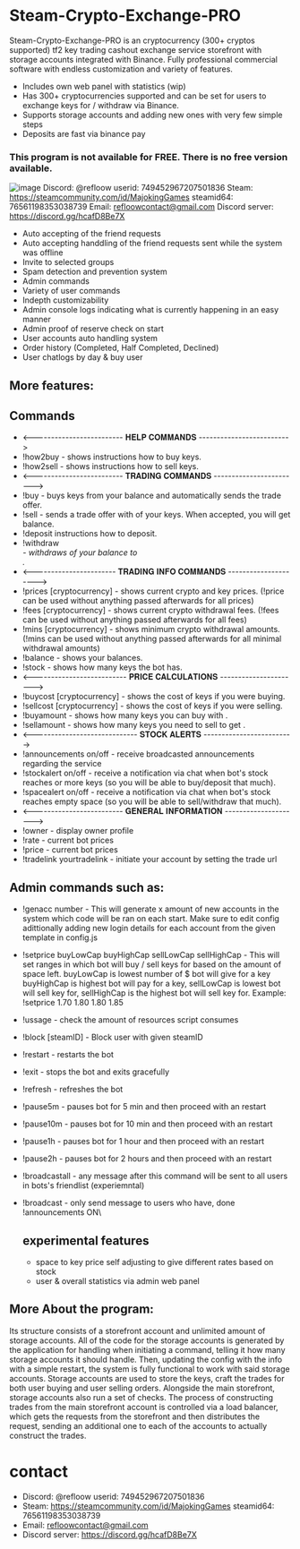 # Steam-Crypto-Exchange-PRO
Steam-Crypto-Exchange-PRO is an cryptocurrency (300+ cryptos supported) tf2 key trading cashout exchange service storefront with storage accounts integrated with Binance. Fully professional commercial software with endless customization and variety of features.
- Includes own web panel with statistics (wip)
- Has 300+ cryptocurrencies supported and can be set for users to exchange keys for / withdraw via Binance.
- Supports storage accounts and adding new ones with very few simple steps
- Deposits are fast via binance pay

### This program is not available for FREE. There is no free version available.
![image](https://github.com/Refloow/Steam-Crypto-Exchange-PRO/assets/59449926/9008c1cd-594a-4b27-88d7-90a0f1428075)
Discord: @refloow userid: 749452967207501836
Steam: https://steamcommunity.com/id/MajokingGames steamid64: 76561198353038739
Email: refloowcontact@gmail.com
Discord server: https://discord.gg/hcafD8Be7X

- Auto accepting of the friend requests
- Auto accepting handdling of the friend requests sent while the system was offline
- Invite to selected groups
- Spam detection and prevention system
- Admin commands
- Variety of user commands
- Indepth customizability
- Admin console logs indicating what is currently happening in an easy manner
- Admin proof of reserve check on start
- User accounts auto handling system
- Order history (Completed, Half Completed, Declined)
- User chatlogs by day & buy user

## More features:


## Commands
- <------------------------- 𝐇𝐄𝐋𝐏 𝐂𝐎𝐌𝐌𝐀𝐍𝐃𝐒 ------------------------->
- !how2buy - shows instructions how to buy keys.
- !how2sell - shows instructions how to sell keys.
- <------------------------- 𝐓𝐑𝐀𝐃𝐈𝐍𝐆 𝐂𝐎𝐌𝐌𝐀𝐍𝐃𝐒 ------------------------>
- !buy <key amount> <cryptocurrency> - buys <key amount> keys from your <cryptocurrency> balance and automatically sends the trade offer.
- !sell <key amount> <cryptocurrency> - sends a trade offer with <key amount> of your keys. When accepted, you will get <cryptocurrency> balance.
- !deposit instructions how to deposit.
- !withdraw <crypto amount> <cryptocurrency> <address> - withdraws <crypto amount> of your <cryptocurrency> balance to <address>. 
- <----------------------- 𝐓𝐑𝐀𝐃𝐈𝐍𝐆 𝐈𝐍𝐅𝐎 𝐂𝐎𝐌𝐌𝐀𝐍𝐃𝐒 --------------------->
- !prices [cryptocurrency] - shows current crypto and key prices. (!price can be used without anything passed afterwards for all prices)
- !fees [cryptocurrency] - shows current crypto withdrawal fees. (!fees can be used without anything passed afterwards for all fees)
- !mins [cryptocurrency] - shows minimum crypto withdrawal amounts. (!mins can be used without anything passed afterwards for all minimal withdrawal amounts)
- !balance - shows your balances.
- !stock - shows how many keys the bot has.
- <-------------------------- 𝐏𝐑𝐈𝐂𝐄 𝐂𝐀𝐋𝐂𝐔𝐋𝐀𝐓𝐈𝐎𝐍𝐒 ---------------------->
- !buycost <key amount> [cryptocurrency] - shows the cost of <key amount> keys if you were buying.
- !sellcost <key amount> [cryptocurrency] - shows the cost of <key amount> keys if you were selling.
- !buyamount <crypto amount> <cryptocurrency> - shows how many keys you can buy with <crypto amount> <cryptocurrency>.
- !sellamount <crypto amount> <cryptocurrency> - shows how many keys you need to sell to get <crypto amount> <cryptocurrency>.
-  <----------------------------- 𝐒𝐓𝐎𝐂𝐊 𝐀𝐋𝐄𝐑𝐓𝐒 ------------------------->
- !announcements on/off - receive broadcasted announcements regarding the service 
- !stockalert on/off <key amount> - receive a notification via chat when bot's stock reaches <key amount> or more keys (so you will be able to buy/deposit that much).
- !spacealert on/off <key amount> - receive a notification via chat when bot's stock reaches <key amount> empty space (so you will be able to sell/withdraw that much).
- <------------------------- 𝐆𝐄𝐍𝐄𝐑𝐀𝐋 𝐈𝐍𝐅𝐎𝐑𝐌𝐀𝐓𝐈𝐎𝐍 --------------------->
- !owner - display owner profile
- !rate - current bot prices
- !price - current bot prices
- !tradelink yourtradelink - initiate your account by setting the trade url

## Admin commands such as:
- !genacc number - This will generate x amount of new accounts in the system which code will be ran on each start. Make sure to edit config adittionally adding new login details for each account from the given template in config.js
- !setprice buyLowCap buyHighCap sellLowCap sellHighCap - This will set ranges in which bot will buy / sell keys for based on the amount of space left. buyLowCap is lowest number of $ bot will give for a key buyHighCap is highest bot will pay for a key, sellLowCap is lowest bot will sell key for, sellHighCap is the highest bot will sell key for. Example: !setprice 1.70 1.80 1.80 1.85
- !ussage - check the amount of resources script consumes
- !block [steamID] - Block user with given steamID
- !restart - restarts the bot
- !exit - stops the bot and exits gracefully
- !refresh - refreshes the bot
- !pause5m - pauses bot for 5 min and then proceed with an restart
- !pause10m - pauses bot for 10 min and then proceed with an restart
- !pause1h - pauses bot for 1 hour and then proceed with an restart
- !pause2h - pauses bot for 2 hours and then proceed with an restart
- !broadcastall - any message after this command will be sent to all users in bots's friendlist (experiemntal)
- !broadcast - only send message to users who have, done !announcements ON\

  ## experimental features

  - space to key price self adjusting to give different rates based on stock
  - user & overall statistics via admin web panel
 
## More About the program:

Its structure consists of a storefront account and  unlimited amount of storage accounts. All of the code for the storage accounts is generated by the application for handling when initiating a command, telling it how many storage accounts it should handle. Then, updating the config with the info with a simple restart, the system is fully functional to work with said storage accounts. 
Storage accounts are used to store the keys, craft the trades for both user buying and user selling orders. 
Alongside the main storefront, storage accounts also run a set of checks. The process of constructing trades from the main storefront account is controlled via a load balancer, which gets the requests from the storefront and then distributes the request, sending an additional one to each of the accounts to actually construct the trades.

# contact

- Discord: @refloow userid: 749452967207501836
- Steam: https://steamcommunity.com/id/MajokingGames steamid64: 76561198353038739
- Email: refloowcontact@gmail.com
- Discord server: https://discord.gg/hcafD8Be7X
